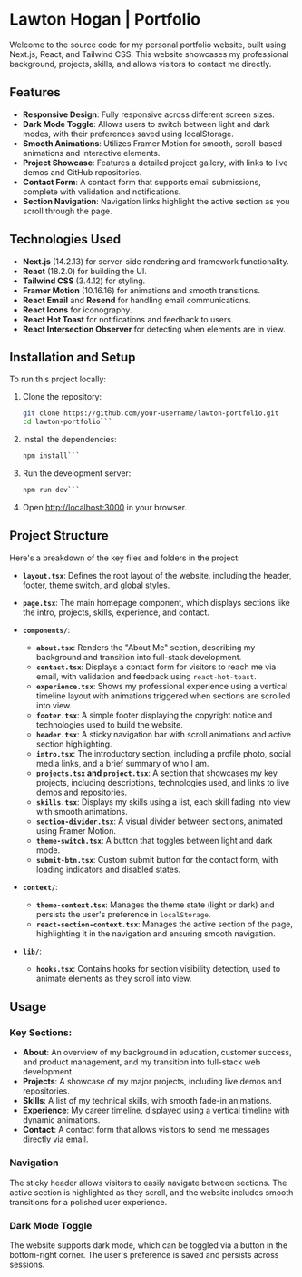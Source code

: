 # Lawton Hogan | Portfolio

Welcome to the source code for my personal portfolio website, built using Next.js, React, and Tailwind CSS. This website showcases my professional background, projects, skills, and allows visitors to contact me directly.

## Features

- **Responsive Design**: Fully responsive across different screen sizes.
- **Dark Mode Toggle**: Allows users to switch between light and dark modes, with their preferences saved using localStorage.
- **Smooth Animations**: Utilizes Framer Motion for smooth, scroll-based animations and interactive elements.
- **Project Showcase**: Features a detailed project gallery, with links to live demos and GitHub repositories.
- **Contact Form**: A contact form that supports email submissions, complete with validation and notifications.
- **Section Navigation**: Navigation links highlight the active section as you scroll through the page.

## Technologies Used

- **Next.js** (14.2.13) for server-side rendering and framework functionality.
- **React** (18.2.0) for building the UI.
- **Tailwind CSS** (3.4.12) for styling.
- **Framer Motion** (10.16.16) for animations and smooth transitions.
- **React Email** and **Resend** for handling email communications.
- **React Icons** for iconography.
- **React Hot Toast** for notifications and feedback to users.
- **React Intersection Observer** for detecting when elements are in view.

## Installation and Setup

To run this project locally:

1. Clone the repository:

   ````bash
   git clone https://github.com/your-username/lawton-portfolio.git
   cd lawton-portfolio```
   ````

2. Install the dependencies:

   ````bash
   npm install```
   ````

3. Run the development server:

   ````bash
   npm run dev```

   ````

4. Open [http://localhost:3000](http://localhost:3000) in your browser.

## Project Structure

Here's a breakdown of the key files and folders in the project:

- **`layout.tsx`**: Defines the root layout of the website, including the header, footer, theme switch, and global styles.
- **`page.tsx`**: The main homepage component, which displays sections like the intro, projects, skills, experience, and contact.
- **`components/`**:

  - **`about.tsx`**: Renders the "About Me" section, describing my background and transition into full-stack development.
  - **`contact.tsx`**: Displays a contact form for visitors to reach me via email, with validation and feedback using `react-hot-toast`.
  - **`experience.tsx`**: Shows my professional experience using a vertical timeline layout with animations triggered when sections are scrolled into view.
  - **`footer.tsx`**: A simple footer displaying the copyright notice and technologies used to build the website.
  - **`header.tsx`**: A sticky navigation bar with scroll animations and active section highlighting.
  - **`intro.tsx`**: The introductory section, including a profile photo, social media links, and a brief summary of who I am.
  - **`projects.tsx` and `project.tsx`**: A section that showcases my key projects, including descriptions, technologies used, and links to live demos and repositories.
  - **`skills.tsx`**: Displays my skills using a list, each skill fading into view with smooth animations.
  - **`section-divider.tsx`**: A visual divider between sections, animated using Framer Motion.
  - **`theme-switch.tsx`**: A button that toggles between light and dark mode.
  - **`submit-btn.tsx`**: Custom submit button for the contact form, with loading indicators and disabled states.

- **`context/`**:

  - **`theme-context.tsx`**: Manages the theme state (light or dark) and persists the user's preference in `localStorage`.
  - **`react-section-context.tsx`**: Manages the active section of the page, highlighting it in the navigation and ensuring smooth navigation.

- **`lib/`**:
  - **`hooks.tsx`**: Contains hooks for section visibility detection, used to animate elements as they scroll into view.

## Usage

### Key Sections:

- **About**: An overview of my background in education, customer success, and product management, and my transition into full-stack web development.
- **Projects**: A showcase of my major projects, including live demos and repositories.
- **Skills**: A list of my technical skills, with smooth fade-in animations.
- **Experience**: My career timeline, displayed using a vertical timeline with dynamic animations.
- **Contact**: A contact form that allows visitors to send me messages directly via email.

### Navigation

The sticky header allows visitors to easily navigate between sections. The active section is highlighted as they scroll, and the website includes smooth transitions for a polished user experience.

### Dark Mode Toggle

The website supports dark mode, which can be toggled via a button in the bottom-right corner. The user's preference is saved and persists across sessions.
